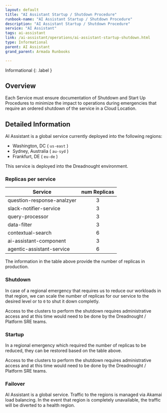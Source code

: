 ```yaml
---
layout: default
title: "AI Assistant Startup / Shutdown Procedure"
runbook-name: "AI Assistant Startup / Shutdown Procedure"
description: "AI Assistant Startup / Shutdown Procedure"
service: "AI Assistant"
tags: ai-assistant
link: /ai-assistant/operations/ai-assistant-startup-shutdown.html
type: Informational
parent: AI Assistant
grand_parent: Armada Runbooks

---
```


Informational
{: .label }

## Overview

Each Service must ensure documentation of Shutdown and Start Up Procedures to minimize the impact to operations during emergencies that require an ordered shutdown of the service in a Cloud Location.

## Detailed Information

AI Assistant is a global service currently deployed into the following regions:

- Washington, DC ( `us-east` )
- Sydney, Australia ( `au-syd` )
- Frankfurt, DE ( `eu-de` )

This service is deployed into the Dreadnought environment.

### Replicas per service

| Service                    | num Replicas |
| ----                       | :----:       |
| question-response-analzyer | 3            |
| slack-notifier-service     | 3            |
| query-processor            | 3            |
| data-filter                | 3            |
| contextual-search          | 6            |
| ai-assistant-component     | 3            |
| agentic-assistant-service  | 6            |

The information in the table above provide the number of replicas in production.

### Shutdown

In case of a regional emergency that requires us to reduce our workloads in that region, we can scale the number of replicas for our service to the desired level or to `0` to shut it down completly.

Access to the clusters to perform the shutdown requires administrative access and at this time would need to be done by the Dreadnought / Platform SRE teams.

### Startup

In a regional emergency which required the number of replicas to be reduced, they can be restored based on the table above.

Access to the clusters to perform the shutdown requires administrative access and at this time would need to be done by the Dreadnought / Platform SRE teams.

### Failover

AI Assistant is a global service.  Traffic to the regions is managed via Akamai load balancing. In the event that  region is completely unavailable, the traffic will be diverted to a health region.
